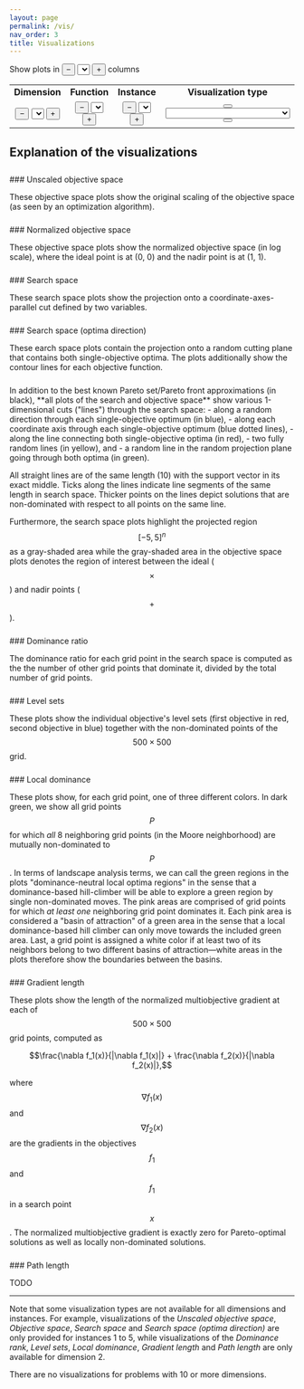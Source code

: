 ```yaml
---
layout: page
permalink: /vis/
nav_order: 3
title: Visualizations
---
```


<link rel="stylesheet" href="{{ '/assets/css/custom.css' | relative_url }}"/>
<link rel="stylesheet" href="https://cdn.jsdelivr.net/npm/katex@0.12.0/dist/katex.min.css" integrity="sha384-AfEj0r4/OFrOo5t7NnNe46zW/tFgW6x/bCJG8FqQCEo3+Aro6EYUG4+cU+KJWu/X" crossorigin="anonymous">
<script defer src="https://cdn.jsdelivr.net/npm/katex@0.12.0/dist/katex.min.js" integrity="sha384-g7c+Jr9ZivxKLnZTDUhnkOnsh30B4H0rpLUpJ4jAIKs4fnJI+sEnkvrMWph2EDg4" crossorigin="anonymous"></script>
<script defer src="https://cdn.jsdelivr.net/npm/katex@0.12.0/dist/contrib/auto-render.min.js" integrity="sha384-mll67QQFJfxn0IYznZYonOWZ644AWYC+Pt2cHqMaRhXVrursRwvLnLaebdGIlYNa" crossorigin="anonymous" onload="renderMathInElement(document.body);"></script>

Show plots in 
<button id="colPrev" onclick="getPrev(this)" class="button">&minus;</button>
<select id="col" onchange="changePlot()"></select>
<button id="colNext" onclick="getNext(this)" class="button">+</button> 
columns 

<table BORDER="0">
<tr>
<td align="center" onclick="selectNode(this)" id="dimAll" class="off"><b>Dimension</b></td>
<td align="center" onclick="selectNode(this)" id="funAll" class="off"><b>Function</b></td>
<td align="center" onclick="selectNode(this)" id="insAll" class="off"><b>Instance</b></td>
<td align="center" onclick="selectNode(this)" id="typAll" class="on"><b>Visualization type</b></td>
</tr>
<tr>
<td class="select" align="center">
<button id="dimPrev" onclick="getPrev(this)" class="button">&minus;</button>
<select id="dim" onchange="changePlot()"></select>
<button id="dimNext" onclick="getNext(this)" class="button">+</button>
</td>
<td class="select" align="center">
<button id="funPrev" onclick="getPrev(this)" class="button">&minus;</button>
<select id="fun" onchange="changePlot()"></select>
<button id="funNext" onclick="getNext(this)" class="button">+</button>
</td>
<td class="select" align="center">
<button id="insPrev" onclick="getPrev(this)" class="button">&minus;</button>
<select id="ins" onchange="changePlot()"></select>
<button id="insNext" onclick="getNext(this)" class="button">+</button>
</td>
<td class="select" align="center">
<button id="typPrev" onclick="getPrev(this)" class="button"><i class="arrow left"></i></button>
<select id="typ" onchange="changePlot()" style="width:220px;">   
</select>
<button id="typNext" onclick="getNext(this)" class="button"><i class="arrow right"></i></button>
</td>
</tr>
</table>

<!-- <textarea id="result"></textarea> -->

<div id="images"></div>

## Explanation of the visualizations

<div id="text-directions-objspace" markdown="1" style="padding-top: 10px;">
### Unscaled objective space

These objective space plots show the original scaling of the objective space (as seen by an optimization algorithm).
</div>

<div id="text-directions-logobjspace" markdown="1" style="padding-top: 10px;">
### Normalized objective space

These objective space plots show the normalized objective space (in log scale), where the ideal point is at (0, 0) and the nadir point is at (1, 1).
</div>

<div id="text-directions-searchspace" markdown="1" style="padding-top: 10px;">
### Search space

These search space plots show the projection onto a coordinate-axes-parallel cut
defined by two variables. 
</div>

<div id="text-directions-searchspace-projection" markdown="1" style="padding-top: 10px;">
### Search space (optima direction)

These earch space plots contain the projection onto a random cutting plane that contains both single-objective optima. The plots additionally show the contour lines for each objective function.
</div>

<div id="text-additional-info" markdown="1" style="padding-top: 10px;">
In addition to the best known Pareto set/Pareto front approximations (in black), **all plots of the search and objective space** show various 1-dimensional cuts ("lines") through the search space:
- along a random direction through each single-objective optimum (in blue),
- along each coordinate axis through each single-objective optimum (blue dotted lines),
- along the line connecting both single-objective optima (in red),
- two fully random lines (in yellow), and
- a random line in the random projection plane going through both optima (in green).

All straight lines are of the same length (10) with the support vector in its exact middle. Ticks along the lines indicate line segments of the same length in search space. Thicker points on the lines depict solutions that are non-dominated with respect to all points on the same line.

Furthermore, the search space plots highlight the projected region $$[-5,5]^n$$ as a gray-shaded area while the gray-shaded area in the objective space plots denotes the region of interest between the ideal ($$\times$$) and nadir points ($$+$$). 
</div>

<div id="text-dominance-ratio" markdown="1" style="padding-top: 10px;">
### Dominance ratio

The dominance ratio for each grid point in the search space is computed as the the number of other grid points that dominate it, divided by the total number of grid points.
</div>

<div id="text-level-sets" markdown="1" style="padding-top: 10px;">
### Level sets

These plots show the individual objective's level sets (first objective in red, second objective in blue) together with the non-dominated points of the $$500\times500$$ grid.
</div>

<div id="text-local-dominance" markdown="1" style="padding-top: 10px;">
### Local dominance

These plots show, for each grid point, one of three different colors. In dark green, we show all grid points $$P$$ for which *all* 8 neighboring grid points (in the Moore neighborhood) are mutually non-dominated to $$P$$. In terms of landscape analysis terms, we can call the green regions in the plots "dominance-neutral local optima regions" in the sense that a dominance-based hill-climber will be able to explore a green region by single non-dominated moves. The pink areas are comprised of grid points for which *at least one* neighboring grid point dominates it. Each pink area is considered a "basin of attraction" of a green area in the sense that a local dominance-based hill climber can only move towards the included green area. Last, a grid point is assigned a white color if at least two of its neighbors belong to two different basins of attraction&mdash;white areas in the plots therefore show the boundaries between the basins.
</div>

<div id="text-gradient-length" markdown="1" style="padding-top: 10px;">
### Gradient length

These plots show the length of the normalized multiobjective gradient at each of $$500\times500$$ grid points, computed as 

$$\frac{\nabla f_1(x)}{|\nabla f_1(x)|} + \frac{\nabla f_2(x)}{|\nabla f_2(x)|},$$

where $$\nabla f_1(x)$$ and $$\nabla f_2(x)$$ are the gradients in the objectives $$f_1$$ and $$f_1$$ in a search point $$x$$. The normalized multiobjective gradient is exactly zero for Pareto-optimal solutions as well as locally non-dominated solutions. 
</div>

<div id="text-path-length" markdown="1" style="padding-top: 10px;">
### Path length

TODO
</div>

---

Note that some visualization types are not available for all dimensions and instances. For example, visualizations
of the *Unscaled objective space*, *Objective space*, *Search space* and 
*Search space (optima direction)* are only provided for instances 1 to 5, while visualizations of the 
*Dominance rank*, *Level sets*, *Local dominance*, *Gradient length* and *Path length* are only 
available for dimension 2.

There are no visualizations for problems with 10 or more dimensions.

<script src="{{ '/assets/js/custom.js' | relative_url }}"></script>
<link rel="stylesheet" href="{{ '/assets/css/custom.css' | relative_url }}"/>
